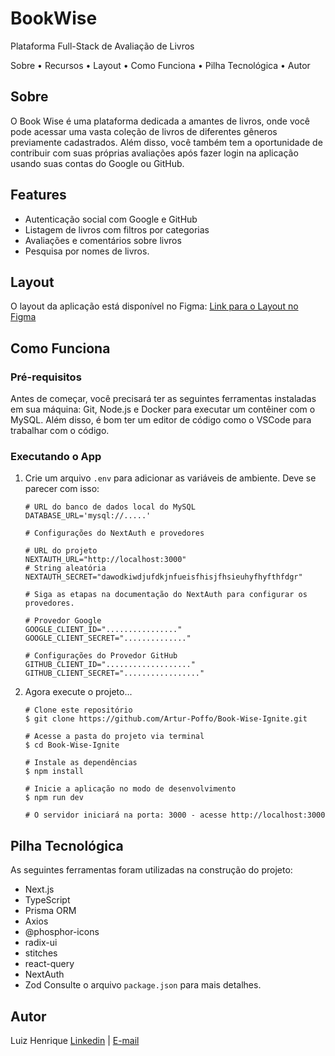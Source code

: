 # BookWise 

Plataforma Full-Stack de Avaliação de Livros

Sobre • Recursos • Layout • Como Funciona • Pilha Tecnológica • Autor

## Sobre
O Book Wise é uma plataforma dedicada a amantes de livros, onde você pode acessar uma vasta coleção de livros de diferentes gêneros previamente cadastrados. Além disso, você também tem a oportunidade de contribuir com suas próprias avaliações após fazer login na aplicação usando suas contas do Google ou GitHub.

## Features
- Autenticação social com Google e GitHub
- Listagem de livros com filtros por categorias
- Avaliações e comentários sobre livros
- Pesquisa por nomes de livros.

## Layout
O layout da aplicação está disponível no Figma:
[Link para o Layout no Figma](https://www.figma.com/file/VzEy348nnGTa5T0EmYDNZR/BookWise--%E2%80%A2-Desafio-React-(Copy)?type=design&node-id=1%3A17&mode=design&t=AbwxZ45cmC4VrU32-1)

## Como Funciona
### Pré-requisitos
Antes de começar, você precisará ter as seguintes ferramentas instaladas em sua máquina: Git, Node.js e Docker para executar um contêiner com o MySQL. Além disso, é bom ter um editor de código como o VSCode para trabalhar com o código.

### Executando o App
1. Crie um arquivo `.env` para adicionar as variáveis de ambiente. Deve se parecer com isso:

   ```
   # URL do banco de dados local do MySQL
   DATABASE_URL='mysql://.....'

   # Configurações do NextAuth e provedores

   # URL do projeto
   NEXTAUTH_URL="http://localhost:3000"
   # String aleatória
   NEXTAUTH_SECRET="dawodkiwdjufdkjnfueisfhisjfhsieuhyfhyfthfdgr"

   # Siga as etapas na documentação do NextAuth para configurar os provedores.

   # Provedor Google
   GOOGLE_CLIENT_ID="................"
   GOOGLE_CLIENT_SECRET=".............."

   # Configurações do Provedor GitHub
   GITHUB_CLIENT_ID="..................."
   GITHUB_CLIENT_SECRET="................."
   ```

2. Agora execute o projeto...

   ```
   # Clone este repositório
   $ git clone https://github.com/Artur-Poffo/Book-Wise-Ignite.git

   # Acesse a pasta do projeto via terminal
   $ cd Book-Wise-Ignite

   # Instale as dependências
   $ npm install

   # Inicie a aplicação no modo de desenvolvimento
   $ npm run dev

   # O servidor iniciará na porta: 3000 - acesse http://localhost:3000
   ```

## Pilha Tecnológica
As seguintes ferramentas foram utilizadas na construção do projeto:

- Next.js
- TypeScript
- Prisma ORM
- Axios
- @phosphor-icons
- radix-ui
- stitches
- react-query
- NextAuth
- Zod
Consulte o arquivo `package.json` para mais detalhes.

## Autor

Luiz Henrique
[Linkedin](https://www.linkedin.com/in/luiz-henrique7/) | [E-mail](mailto:7henrique18@gmail.com)
